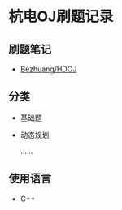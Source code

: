 # 杭电OJ刷题记录

## 刷题笔记

- [Bezhuang/HDOJ](https://www.zhuangzhihao.top/%E6%9D%AD%E7%94%B5OJ%E6%B0%B4%E9%A2%98%E8%AE%B0%E5%BD%95/)

## 分类

- 基础题

- 动态规划

  ......

## 使用语言

- C++